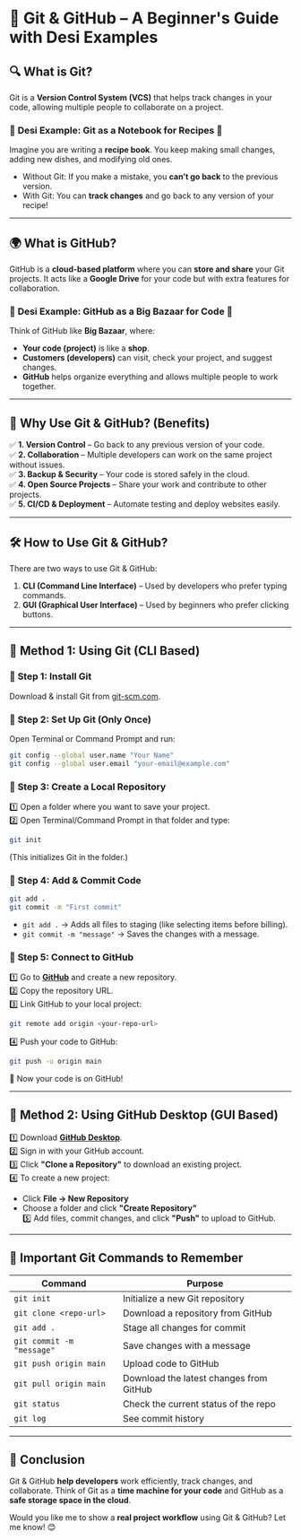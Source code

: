 # 🚀 **Git & GitHub – A Beginner's Guide with Desi Examples**  

## 🔍 **What is Git?**  
Git is a **Version Control System (VCS)** that helps track changes in your code, allowing multiple people to collaborate on a project.  

### 🏡 **Desi Example: Git as a Notebook for Recipes 📖**  
Imagine you are writing a **recipe book**. You keep making small changes, adding new dishes, and modifying old ones.  

- Without Git: If you make a mistake, you **can’t go back** to the previous version.  
- With Git: You can **track changes** and go back to any version of your recipe!  

---

## 🌍 **What is GitHub?**  
GitHub is a **cloud-based platform** where you can **store and share** your Git projects. It acts like a **Google Drive** for your code but with extra features for collaboration.  

### 🏪 **Desi Example: GitHub as a Big Bazaar for Code 🏪**  
Think of GitHub like **Big Bazaar**, where:  
- **Your code (project)** is like a **shop**.  
- **Customers (developers)** can visit, check your project, and suggest changes.  
- **GitHub** helps organize everything and allows multiple people to work together.  

---

## 🎯 **Why Use Git & GitHub? (Benefits)**  
✅ **1. Version Control** – Go back to any previous version of your code.  
✅ **2. Collaboration** – Multiple developers can work on the same project without issues.  
✅ **3. Backup & Security** – Your code is stored safely in the cloud.  
✅ **4. Open Source Projects** – Share your work and contribute to other projects.  
✅ **5. CI/CD & Deployment** – Automate testing and deploy websites easily.  

---

## 🛠️ **How to Use Git & GitHub?**  
There are two ways to use Git & GitHub:  
1. **CLI (Command Line Interface)** – Used by developers who prefer typing commands.  
2. **GUI (Graphical User Interface)** – Used by beginners who prefer clicking buttons.  

---

## 📌 **Method 1: Using Git (CLI Based)**  
### 🔧 **Step 1: Install Git**  
Download & install Git from [git-scm.com](https://git-scm.com/).  

### 🔧 **Step 2: Set Up Git (Only Once)**
Open Terminal or Command Prompt and run:  
```bash
git config --global user.name "Your Name"
git config --global user.email "your-email@example.com"
```

### 🔧 **Step 3: Create a Local Repository**  
1️⃣ Open a folder where you want to save your project.  
2️⃣ Open Terminal/Command Prompt in that folder and type:  
```bash
git init
```
(This initializes Git in the folder.)  

### 🔧 **Step 4: Add & Commit Code**  
```bash
git add .
git commit -m "First commit"
```
- `git add .` → Adds all files to staging (like selecting items before billing).  
- `git commit -m "message"` → Saves the changes with a message.  

### 🔧 **Step 5: Connect to GitHub**  
1️⃣ Go to **[GitHub](https://github.com/)** and create a new repository.  
2️⃣ Copy the repository URL.  
3️⃣ Link GitHub to your local project:  
```bash
git remote add origin <your-repo-url>
```
4️⃣ Push your code to GitHub:  
```bash
git push -u origin main
```
🎉 Now your code is on GitHub!  

---

## 📌 **Method 2: Using GitHub Desktop (GUI Based)**
1️⃣ Download **[GitHub Desktop](https://desktop.github.com/)**.  
2️⃣ Sign in with your GitHub account.  
3️⃣ Click **"Clone a Repository"** to download an existing project.  
4️⃣ To create a new project:  
   - Click **File → New Repository**  
   - Choose a folder and click **"Create Repository"**  
5️⃣ Add files, commit changes, and click **"Push"** to upload to GitHub.  

---

## 🎯 **Important Git Commands to Remember**  
| Command | Purpose |
|---------|---------|
| `git init` | Initialize a new Git repository |
| `git clone <repo-url>` | Download a repository from GitHub |
| `git add .` | Stage all changes for commit |
| `git commit -m "message"` | Save changes with a message |
| `git push origin main` | Upload code to GitHub |
| `git pull origin main` | Download the latest changes from GitHub |
| `git status` | Check the current status of the repo |
| `git log` | See commit history |

---

## 🎯 **Conclusion**  
Git & GitHub **help developers** work efficiently, track changes, and collaborate. Think of Git as a **time machine for your code** and GitHub as a **safe storage space in the cloud**.  

Would you like me to show a **real project workflow** using Git & GitHub? Let me know! 😊